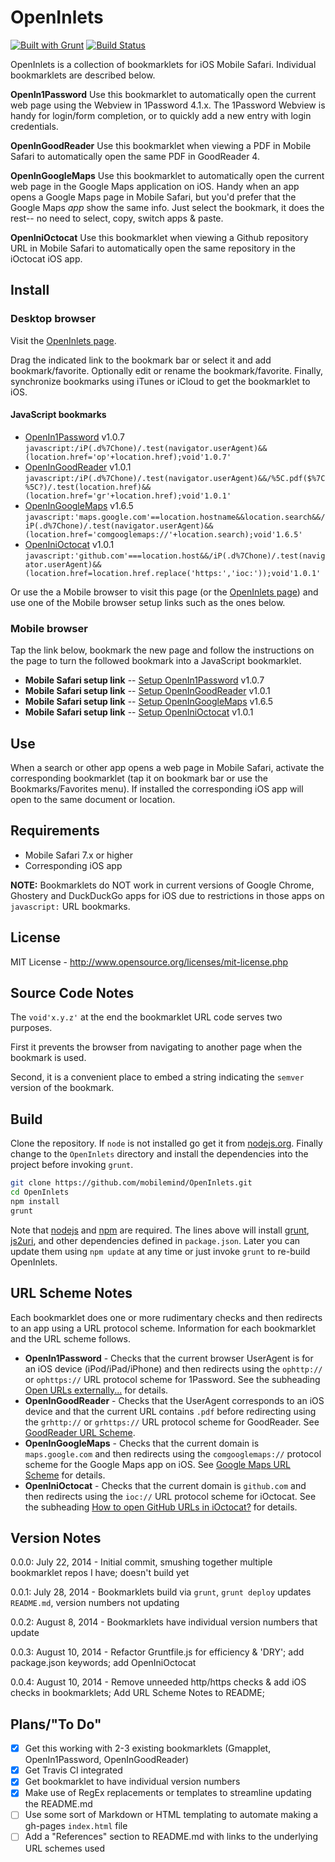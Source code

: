 # OpenInlets

[![Built with Grunt](https://cdn.gruntjs.com/builtwith.png)](http://gruntjs.com/)
[![Build Status](https://secure.travis-ci.org/mobilemind/OpenInlets.png?branch=master)](http://travis-ci.org/mobilemind/OpenInlets)

OpenInlets is a collection of bookmarklets for iOS Mobile Safari. Individual bookmarklets are
described below.

__OpenIn1Password__ Use this bookmarklet to automatically open the current web page using the
Webview in 1Password 4.1.x. The 1Password Webview is handy for login/form completion, or to
quickly add a new entry with login credentials.

__OpenInGoodReader__ Use this bookmarklet when viewing a PDF in Mobile Safari to automatically
open the same PDF in GoodReader 4.

__OpenInGoogleMaps__ Use this bookmarklet to automatically open the current web page in the
Google Maps application on iOS. Handy when an app opens a Google Maps page in Mobile Safari,
but you'd prefer that the Google Maps _app_ show the same info. Just select the bookmark, it does
the rest-- no need to select, copy, switch apps & paste.

__OpenIniOctocat__ Use this bookmarklet when viewing a Github repository URL in Mobile Safari to
automatically open the same repository in the iOctocat iOS app.


## Install
### Desktop browser
Visit the [OpenInlets page].

Drag the indicated link to the bookmark bar or select it and add bookmark/favorite. Optionally
edit or rename the bookmark/favorite. Finally, synchronize bookmarks using iTunes or iCloud to
get the bookmarklet to iOS.

#### JavaScript bookmarks
+ [OpenIn1Password] v1.0.7 `javascript:/iP(.d%7Chone)/.test(navigator.userAgent)&&(location.href='op'+location.href);void'1.0.7'`
+ [OpenInGoodReader] v1.0.1 `javascript:/iP(.d%7Chone)/.test(navigator.userAgent)&&/%5C.pdf($%7C%5C?)/.test(location.href)&&(location.href='gr'+location.href);void'1.0.1'`
+ [OpenInGoogleMaps] v1.6.5 `javascript:'maps.google.com'==location.hostname&&location.search&&/iP(.d%7Chone)/.test(navigator.userAgent)&&(location.href='comgooglemaps://'+location.search);void'1.6.5'`
+ [OpenIniOctocat] v1.0.1 `javascript:'github.com'===location.host&&/iP(.d%7Chone)/.test(navigator.userAgent)&&(location.href=location.href.replace('https:','ioc:'));void'1.0.1'`

Or use the a Mobile browser to visit this page (or the [OpenInlets page]) and use one of the Mobile
browser setup links such as the ones below.

### Mobile browser
Tap the link below, bookmark the new page and follow the instructions on the page to turn the
followed bookmark into a JavaScript bookmarklet.

+ **Mobile Safari setup link** -- [Setup OpenIn1Password] v1.0.7
+ **Mobile Safari setup link** -- [Setup OpenInGoodReader] v1.0.1
+ **Mobile Safari setup link** -- [Setup OpenInGoogleMaps] v1.6.5
+ **Mobile Safari setup link** -- [Setup OpenIniOctocat] v1.0.1

## Use
When a search or other app opens a web page in Mobile Safari, activate the corresponding bookmarklet
(tap it on bookmark bar or use the Bookmarks/Favorites menu). If installed the corresponding iOS
app will open to the same document or location.

## Requirements
* Mobile Safari 7.x or higher
* Corresponding iOS app

**NOTE:** Bookmarklets do NOT work in current versions of Google Chrome, Ghostery and DuckDuckGo apps
for iOS due to restrictions in those apps on `javascript:` URL bookmarks.

## License
MIT License - <http://www.opensource.org/licenses/mit-license.php>

## Source Code Notes

The `void'x.y.z'` at the end the bookmarklet URL code serves two purposes.

First it prevents the browser from navigating to another page when the bookmark is used.

Second, it is a convenient place to embed a string indicating the `semver` version of the bookmark.

## Build
Clone the repository. If `node` is not installed go get it from [nodejs.org][nodejs]. Finally change to
the `OpenInlets` directory and install the dependencies into the project before invoking `grunt`.
```bash
git clone https://github.com/mobilemind/OpenInlets.git
cd OpenInlets
npm install
grunt
```

Note that [nodejs] and [npm] are required. The lines above will install [grunt], [js2uri], and other
dependencies defined in `package.json`. Later you can update them using `npm update` at any time or
just invoke `grunt` to re-build OpenInlets.

## URL Scheme Notes
Each bookmarklet does one or more rudimentary checks and then redirects to an app using a URL protocol
scheme. Information for each bookmarklet and the URL scheme follows.

* **OpenIn1Password** - Checks that the current browser UserAgent is for an iOS device (iPod/iPad/iPhone)
and then redirects using the `ophttp://` or `ophttps://` URL protocol scheme for 1Password. See the
subheading [Open URLs externally...][1Password URL Scheme] for details.
* **OpenInGoodReader** - Checks that the UserAgent corresponds to an iOS device and that the current URL
contains `.pdf` before redirecting using the `grhttp://` or `grhttps://` URL protocol scheme for GoodReader.
See [GoodReader URL Scheme].
* **OpenInGoogleMaps** - Checks that the current domain is `maps.google.com` and then redirects using
the `comgooglemaps://` protocol scheme for the Google Maps app on iOS. See [Google Maps URL Scheme]
for details.
* **OpenIniOctocat** - Checks that the current domain is `github.com` and then redirects using the
`ioc://` URL protocol scheme for iOctocat. See the subheading [How to open GitHub URLs in iOctocat?][iOctocat URL Scheme]
for details.

## Version Notes
0.0.0: July 22, 2014 - Initial commit, smushing together multiple bookmarklet repos I have; doesn't build yet

0.0.1: July 28, 2014 - Bookmarklets build via `grunt`, `grunt deploy` updates `README.md`, version numbers not updating

0.0.2: August 8, 2014 - Bookmarklets have individual version numbers that update

0.0.3: August 10, 2014 - Refactor Gruntfile.js for efficiency & 'DRY'; add package.json keywords; add OpenIniOctocat

0.0.4: August 10, 2014 - Remove unneeded http/https checks & add iOS checks in bookmarklets; Add URL Scheme Notes to README;

## Plans/"To Do"
- [X] Get this working with 2-3 existing bookmarklets (Gmapplet, OpenIn1Password, OpenInGoodReader)
- [X] Get Travis CI integrated
- [X] Get bookmarklet to have individual version numbers
- [X] Make use of RegEx replacements or templates to streamline updating the README.md
- [ ] Use some sort of Markdown or HTML templating to automate making a gh-pages `index.html` file
- [ ] Add a "References" section to README.md with links to the underlying URL schemes used

<!--- JavaScript links -->
[OpenIn1Password]: javascript:/iP(.d%7Chone)/.test(navigator.userAgent)&&(location.href='op'+location.href);void'1.0.7' "OpenIn1Password"
[OpenInGoodReader]: javascript:/iP(.d%7Chone)/.test(navigator.userAgent)&&/%5C.pdf($%7C%5C?)/.test(location.href)&&(location.href='gr'+location.href);void'1.0.1' "OpenInGoodReader"
[OpenInGoogleMaps]: javascript:'maps.google.com'==location.hostname&&location.search&&/iP(.d%7Chone)/.test(navigator.userAgent)&&(location.href='comgooglemaps://'+location.search);void'1.6.5' "OpenInGoogleMaps"
[OpenIniOctocat]: javascript:'github.com'===location.host&&/iP(.d%7Chone)/.test(navigator.userAgent)&&(location.href=location.href.replace('https:','ioc:'));void'1.0.1' "OpenIniOctocat"
<!--- Setup links -->
[Setup OpenIn1Password]: http://mmind.me/_?javascript:/iP(.d%7Chone)/.test(navigator.userAgent)&&(location.href='op'+location.href);void'1.0.7' "Setup OpenIn1Password"
[Setup OpenInGoodReader]: http://mmind.me/_?javascript:/iP(.d%7Chone)/.test(navigator.userAgent)&&/%5C.pdf($%7C%5C?)/.test(location.href)&&(location.href='gr'+location.href);void'1.0.1' "Setup OpenInGoodReader"
[Setup OpenInGoogleMaps]: http://mmind.me/_?javascript:'maps.google.com'==location.hostname&&location.search&&/iP(.d%7Chone)/.test(navigator.userAgent)&&(location.href='comgooglemaps://'+location.search);void'1.6.5' "Setup OpenInGoogleMaps"
[Setup OpenIniOctocat]: http://mmind.me/_?javascript:'github.com'===location.host&&/iP(.d%7Chone)/.test(navigator.userAgent)&&(location.href=location.href.replace('https:','ioc:'));void'1.0.1' "Setup OpenIniOctocat"
<!-- Reference links -->
[nodejs]: http://nodejs.org/
[npm]: https://npmjs.org/
[grunt]: http://gruntjs.com/
[js2uri]: https://npmjs.org/package/js2uri
[OpenInlets page]: http://mobilemind.github.io/OpenInlets/
[1Password URL Scheme]: http://blog.agilebits.com/2013/01/24/developers-heres-how-to-add-a-little-1password-to-your-ios-apps/ "Agile Bits: 1Password URL Scheme"
[GoodReader URL Scheme]: http://www.goodreader.com/gr-man-howto.html#ghttp "GoodReader:How do I save a file from Safari to GoodReader?"
[Google Maps URL Scheme]: https://developers.google.com/maps/documentation/ios/urlscheme "Google Developers:Google Maps URL Scheme"
[iOctocat URL Scheme]: http://ioctocat.com/faq/ "iOctocat FAQs - How to open GitHub URLs in iOctocat?"
